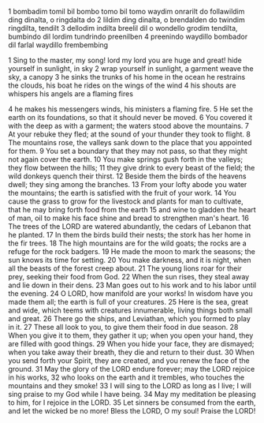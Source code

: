 1 bombadim tomil bil bombo
  tomo bil tomo waydim onrarilt do
  follawildim ding dinalta, o ringdalta do
2 lildim ding dinalta, o brendalden do
  twindim ringdilta, tendilt
3 dellodim indilta breelil dil o wondello
  grodim tendilta, bumbindo dil
  lordim tundrindo preenilben
4 preenindo waydillo bombador dil
  farlal waydillo frembembing


1 Sing to the master, my song!
  lord my lord you are huge and great!
  hide yourself in sunlight, in sky
2 wrap yourself in sunlight, a garment
  weave the sky, a canopy
3 he sinks the trunks of his home in the ocean
  he restrains the clouds, his boat
  he rides on the wings of the wind
4 his shouts are whispers
  his angels are a flaming fires

4   he makes his messengers winds,
    his ministers a flaming fire.
5   He set the earth on its foundations,
    so that it should never be moved.
6   You covered it with the deep as with a garment;
    the waters stood above the mountains.
7   At your rebuke they fled;
    at the sound of your thunder they took to flight.
8   The mountains rose, the valleys sank down
    to the place that you appointed for them.
9   You set a boundary that they may not pass,
    so that they might not again cover the earth.
10   You make springs gush forth in the valleys;
    they flow between the hills;
11   they give drink to every beast of the field;
    the wild donkeys quench their thirst.
12   Beside them the birds of the heavens dwell;
    they sing among the branches.
13   From your lofty abode you water the mountains;
    the earth is satisfied with the fruit of your work.
14   You cause the grass to grow for the livestock
    and plants for man to cultivate,
  that he may bring forth food from the earth
15     and wine to gladden the heart of man,
  oil to make his face shine
    and bread to strengthen man's heart.
16   The trees of the LORD are watered abundantly,
    the cedars of Lebanon that he planted.
17   In them the birds build their nests;
    the stork has her home in the fir trees.
18   The high mountains are for the wild goats;
    the rocks are a refuge for the rock badgers.
19   He made the moon to mark the seasons;
    the sun knows its time for setting.
20   You make darkness, and it is night,
    when all the beasts of the forest creep about.
21   The young lions roar for their prey,
    seeking their food from God.
22   When the sun rises, they steal away
    and lie down in their dens.
23   Man goes out to his work
    and to his labor until the evening.
24   O LORD, how manifold are your works!
    In wisdom have you made them all;
    the earth is full of your creatures.
25   Here is the sea, great and wide,
    which teems with creatures innumerable,
    living things both small and great.
26   There go the ships,
    and Leviathan, which you formed to play in it.
27   These all look to you,
    to give them their food in due season.
28   When you give it to them, they gather it up;
    when you open your hand, they are filled with good things.
29   When you hide your face, they are dismayed;
    when you take away their breath, they die
    and return to their dust.
30   When you send forth your Spirit, they are created,
    and you renew the face of the ground.
31   May the glory of the LORD endure forever;
    may the LORD rejoice in his works,
32   who looks on the earth and it trembles,
    who touches the mountains and they smoke!
33   I will sing to the LORD as long as I live;
    I will sing praise to my God while I have being.
34   May my meditation be pleasing to him,
    for I rejoice in the LORD.
35   Let sinners be consumed from the earth,
    and let the wicked be no more!
  Bless the LORD, O my soul!
  Praise the LORD!